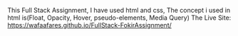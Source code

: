 This Full Stack Assignment, I have used html and css, The concept i used in html is(Float, Opacity, Hover, pseudo-elements, Media Query)
The Live Site: https://wafaafares.github.io/FullStack-FokirAssignment/
